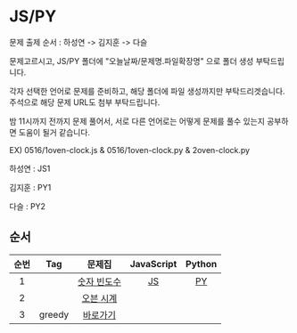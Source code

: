 # JS/PY

문제 출제 순서 : 하성연 -> 김지훈 -> 다슬

문제고르시고, JS/PY 폴더에 "오늘날짜/문제명.파일확장명" 으로 폴더 생성 부탁드립니다.

각자 선택한 언어로 문제를 준비하고, 해당 폴더에 파일 생성까지만 부탁드리겟습니다. 주석으로 해당 문제 URL도 첨부 부탁드립니다.

밤 11시까지 전까지 문제 풀어서, 서로 다른 언어로는 어떻게 문제를 풀수 있는지 공부하면 도움이 될거 같습니다.

EX) 0516/1oven-clock.js & 0516/1oven-clock.py & 2oven-clock.py

하성연 : JS1

김지훈 : PY1

다슬 : PY2

## 순서

| 순번 |  Tag   |                        문제집                        |                 JavaScript                  |                    Python                    |
| :--: | :----: | :--------------------------------------------------: | :-----------------------------------------: | :------------------------------------------: |
|  1   |        | [숫자 빈도수](https://www.acmicpc.net/problem/14912) | [JS](./JavaScript/2305/number-frequency.js) | [PY](/Python/2305/0517_2number-frequency.py) |
|  2   |        |  [오븐 시계](https://www.acmicpc.net/problem/2525)   |                                             |                                              |
|  3   | greedy |                  [바로가기](./tree)                  |                                             |                                              |
